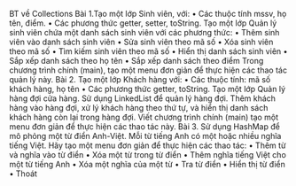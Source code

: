 BT về Collections
Bài 1.Tạo một lớp Sinh viên, với:
    • Các thuộc tính mssv, họ tên, điểm.
    • Các phương thức getter, setter, toString.
    Tạo một lớp Quản lý sinh viên chứa một danh sách sinh viên với các phương thức:
    • Thêm sinh viên vào danh sách sinh viên
    • Sửa sinh viên theo mã số
    • Xóa sinh viên theo mã số
    • Tìm kiếm sinh viên theo mã số
    • Hiển thị danh sách sinh viên
    • Sắp xếp danh sách theo họ tên
    • Sắp xếp danh sách theo điểm
Trong chương trình chính (main), tạo một menu đơn giản để thực hiện các thao tác quản lý này.
Bài 2. Tạo một lớp Khách hàng với:
    • Các thuộc tính: mã số khách hàng, họ tên
    • Các phương thức getter, toString.
Tạo một lớp Quản lý hàng đợi cửa hàng. Sử dụng LinkedList để quản lý hàng đợi. Thêm khách hàng vào hàng đợi, xử lý khách hàng theo thứ tự, và hiển thị danh sách khách hàng còn lại trong hàng đợi. Viết chương trình chính (main) tạo một menu đơn giản để thực hiện các thao tác này.
Bài 3. Sử dụng HashMap để mô phỏng một từ điển Anh-Việt. Mỗi từ tiếng Anh có một hoặc nhiều nghĩa tiếng Việt. Hãy tạo một menu đơn giản để thực hiện các thao tác:
    • Thêm từ và nghĩa vào từ điển
    • Xóa một từ trong từ điển
    • Thêm nghĩa tiếng Việt cho một từ tiếng Anh
    • Xóa một nghĩa của một từ
    • Tra từ điển
    • Hiển thị từ điển
    • Thoát

